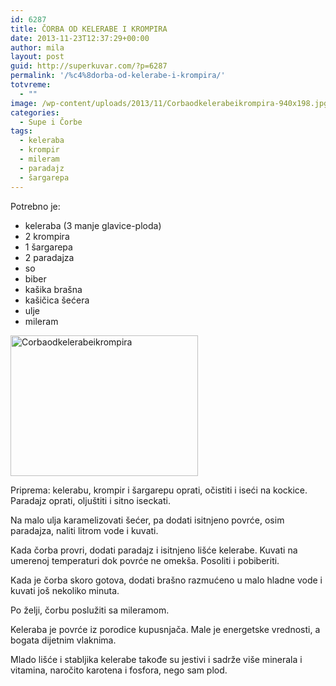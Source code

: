 ```yaml
---
id: 6287
title: ČORBA OD KELERABE I KROMPIRA
date: 2013-11-23T12:37:29+00:00
author: mila
layout: post
guid: http://superkuvar.com/?p=6287
permalink: '/%c4%8dorba-od-kelerabe-i-krompira/'
totvreme:
  - ""
image: /wp-content/uploads/2013/11/Corbaodkelerabeikrompira-940x198.jpg
categories:
  - Supe i Čorbe
tags:
  - keleraba
  - krompir
  - mileram
  - paradajz
  - šargarepa
---
```

Potrebno je:

  * keleraba (3 manje glavice-ploda)
  * 2 krompira
  * 1 šargarepa
  * 2 paradajza
  * so
  * biber
  * kašika brašna
  * kašičica šećera
  * ulje
  * mileram

[<img class="alignnone size-medium wp-image-6288" src="//superkuvar.com/wp-content/uploads/2013/11/Corbaodkelerabeikrompira-300x225.jpg" alt="Corbaodkelerabeikrompira" width="300" height="225" />](//superkuvar.com/wp-content/uploads/2013/11/Corbaodkelerabeikrompira.jpg)

Priprema: kelerabu, krompir i šargarepu oprati, očistiti i iseći na kockice. Paradajz oprati, oljuštiti i sitno iseckati.

Na malo ulja karamelizovati šećer, pa dodati isitnjeno povrće, osim paradajza, naliti litrom vode i kuvati.

Kada čorba provri, dodati paradajz i isitnjeno lišće kelerabe. Kuvati na umerenoj temperaturi dok povrće ne omekša. Posoliti i pobiberiti.

Kada je čorba skoro gotova, dodati brašno razmućeno u malo hladne vode i kuvati još nekoliko minuta.

Po želji, čorbu poslužiti sa mileramom.

Keleraba je povrće iz porodice kupusnjača. Male je energetske vrednosti, a bogata dijetnim vlaknima.

Mlado lišće i stabljika kelerabe takođe su jestivi i sadrže više minerala i vitamina, naročito karotena i fosfora, nego sam plod.